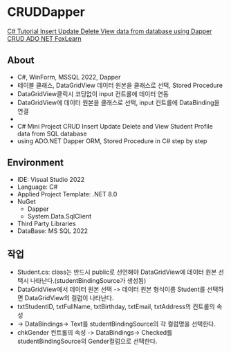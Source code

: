 ﻿# CRUDDapper

[C# Tutorial Insert Update Delete View data from database using Dapper CRUD ADO NET FoxLearn](https://youtu.be/pn8wrK3FyGA?si=WnoAhCHZ5CCy_ggz)

## About
* C#, WinForm, MSSQL 2022, Dapper
* 테이블 클래스, DataGridView 데이터 원본을 클래스로 선택, Stored Procedure
* DataGridView클릭시 코딩없이 input 컨트롤에 데이터 연동
* DataGridView에 데이터 원본을 클래스로 선택,  input 컨트롤에 DataBinding을 연결
* 
* C# Mini Project CRUD Insert Update Delete and View Student Profile data from SQL database 
* using ADO.NET Dapper ORM, Stored Procedure in C# step by step

## Environment
* IDE: Visual Studio 2022
* Language: C#
* Applied Project Template: .NET 8.0
* NuGet  
    * Dapper
    * System.Data.SqlClient
* Third Party Libraries
* DataBase: MS SQL 2022

## 작업
* Student.cs: class는 반드시 public로 선언해야 DataGridView에 데이터 원본 선택시 나타난다.(studentBindingSource가 생성됨)
* DataGridView에서 데이터 원본 선택 -> 데이터 원본 형식이름 Student를 선택하면 DataGridView의 컬럼이 나타난다.
* txtStudentID, txtFullName, txtBirthday, txtEmail, txtAddress의 컨트롤의 속성 
* -> DataBindings-> Text를 studentBindingSource의 각 컬럼명을 선택한다.
* chkGender 컨트롤의 속성 -> DataBindings-> Checked를 studentBindingSource의 Gender컬럼으로 선택한다.
